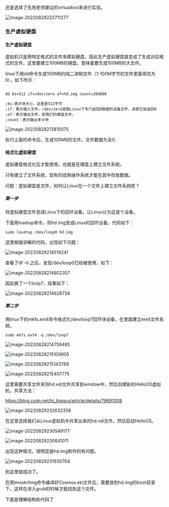还是选择了先用老师建议的virtualbox来进行实验。

![image-20220828222711277](C:\Users\kd\AppData\Roaming\Typora\typora-user-images\image-20220828222711277.png)

### 生产虚拟硬盘

#### 生产虚拟硬盘

虚拟机只是用特定格式的文件来模拟硬盘，因此生产虚拟硬盘就变成了生成对应格式的文件。这里要建立100MB的硬盘，意味着要生成100MB的大文件。

linux下用dd命令生成100MB的纯二进制文件（1-100M字节的文件里面填充为0），如下所示：

```shell

dd bs=512 if=/dev/zero of=hd.img count=204800

;bs:表示块大小，这里是512字节
;if：表示输入文件，/dev/zero就是Linux下专门返回0数据的设备文件，读取它就返回0
;of：表示输出文件，即我们的硬盘文件。
;count：表示输出多少块
```

![image-20220828213815075](C:\Users\kd\AppData\Roaming\Typora\typora-user-images\image-20220828213815075.png)

执行上面的命令后，生成100MB的文件，文件数据为全0.

#### 格式化虚拟硬盘

虚拟硬盘格式化后才能使用，也就是在硬盘上建立文件系统。

只有建立了文件系统，现有的成熟操作系统才能在其中存放数据。

问题：虚拟硬盘是文件，如何让Linux在一个文件上建立文件系统呢？

##### 第一步

将虚拟硬盘文件变成Linux下的回环设备，让Linux以为这是个设备。

下面用losetup命令，将hd.img变成Linux的回环设备，代码如下：

```shell
sudo losetup /dev/loop0 hd.img
```

这里根据讲解的代码，出现如下问题：

![image-20220828214519241](C:\Users\kd\AppData\Roaming\Typora\typora-user-images\image-20220828214519241.png)

查看了df -h 之后，发现/dev/loop0已经被使用，如下：

![image-20220828214602357](C:\Users\kd\AppData\Roaming\Typora\typora-user-images\image-20220828214602357.png)

因此换了一个loop7，结果如下：

![image-20220828214628734](C:\Users\kd\AppData\Roaming\Typora\typora-user-images\image-20220828214628734.png)

##### 第二步

用linux下的mkfs.ext4命令格式化/dev/loop7回环块设备，在里面建立ext4文件系统。

```shell
sudo mkfs.ext4 -q /dev/loop7
```

![image-20220828214759485](C:\Users\kd\AppData\Roaming\Typora\typora-user-images\image-20220828214759485.png)

![image-20220828215100605](C:\Users\kd\AppData\Roaming\Typora\typora-user-images\image-20220828215100605.png)

![image-20220828215143789](C:\Users\kd\AppData\Roaming\Typora\typora-user-images\image-20220828215143789.png)

![image-20220828215407775](C:\Users\kd\AppData\Roaming\Typora\typora-user-images\image-20220828215407775.png)





这里需要共享文件夹将hd.vdi文件共享到window中，然后创建新的HelloOS虚拟机，共享方法：

https://blog.csdn.net/hi_bigguy/article/details/79691309

![image-20220829232632358](C:\Users\kd\AppData\Roaming\Typora\typora-user-images\image-20220829232632358.png)

在这里选择我们从Linux虚拟机中共享出来的hd.vdi文件。然后启动HelloOS。

![image-20220829230549177](C:\Users\kd\AppData\Roaming\Typora\typora-user-images\image-20220829230549177.png)

![image-20220829230641011](C:\Users\kd\AppData\Roaming\Typora\typora-user-images\image-20220829230641011.png)

出现这种情况，很明显是hd.img制作的有问题。



![image-20220829231930704](C:\Users\kd\AppData\Roaming\Typora\typora-user-images\image-20220829231930704.png)

到这里就成功了。



在用lmoskrlimg命令编译好Cosmos.eki文件后，需要放到hd.img的boot目录下，这样在进入grub的时候才能找到这个文件。

下面是理解结构和代码了